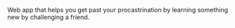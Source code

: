 Web app that helps you get past your procastrination by learning something new by challenging a friend.
